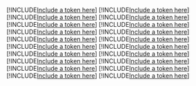 [!INCLUDE[Include a token here](refs1531995047786/r1.md)]
[!INCLUDE[Include a token here](refs1531995047786/r2.md)]
[!INCLUDE[Include a token here](refs1531995047786/r3.md)]
[!INCLUDE[Include a token here](refs1531995047786/r4.md)]
[!INCLUDE[Include a token here](refs1531995047786/r5.md)]
[!INCLUDE[Include a token here](refs1531995047786/r6.md)]
[!INCLUDE[Include a token here](refs1531995047786/r7.md)]
[!INCLUDE[Include a token here](refs1531995047786/r8.md)]
[!INCLUDE[Include a token here](refs1531995047786/r9.md)]
[!INCLUDE[Include a token here](refs1531995047786/r10.md)]
[!INCLUDE[Include a token here](refs1531995047786/r11.md)]
[!INCLUDE[Include a token here](refs1531995047786/r12.md)]
[!INCLUDE[Include a token here](refs1531995047786/r13.md)]
[!INCLUDE[Include a token here](refs1531995047786/r14.md)]
[!INCLUDE[Include a token here](refs1531995047786/r15.md)]
[!INCLUDE[Include a token here](refs1531995047786/r16.md)]
[!INCLUDE[Include a token here](refs1531995047786/r17.md)]
[!INCLUDE[Include a token here](refs1531995047786/r18.md)]
[!INCLUDE[Include a token here](refs1531995047786/r19.md)]
[!INCLUDE[Include a token here](refs1531995047786/r20.md)]